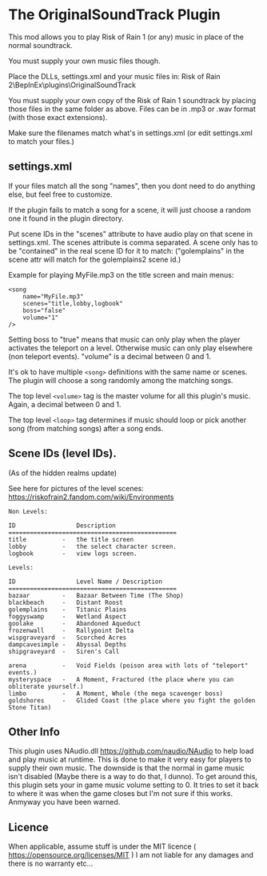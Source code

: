# The OriginalSoundTrack Plugin

This mod allows you to play Risk of Rain 1 (or any) music in place of the normal soundtrack.

You must supply your own music files though.

Place the DLLs, settings.xml and your music files in:
Risk of Rain 2\BepInEx\plugins\OriginalSoundTrack

You must supply your own copy of the Risk of Rain 1 soundtrack by placing those files in the same folder as above.
Files can be in .mp3 or .wav format (with those exact extensions).

Make sure the filenames match what's in settings.xml (or edit settings.xml to match your files.)

## settings.xml

If your files match all the song "names", then you dont need to do anything else, but feel free to customize.

If the plugin fails to match a song for a scene, it will just choose a random one it found in the plugin directory.

Put scene IDs in the "scenes" attribute to have audio play on that scene in settings.xml.
The scenes attribute is comma separated. A scene only has to be "contained" in the real scene ID for it to match:
("golemplains" in the scene attr will match for the golemplains2 scene id.)

Example for playing MyFile.mp3 on the title screen and main menus:
```
<song
    name="MyFile.mp3"
    scenes="title,lobby,logbook"
    boss="false"
    volume="1"
/>
```

Setting boss to "true" means that music can only play when the player activates the teleport on a level.
Otherwise music can only play elsewhere (non teleport events).
"volume" is a decimal between 0 and 1.

It's ok to have multiple `<song>` definitions with the same name or scenes. The plugin will choose a song randomly
among the matching songs.

The top level `<volume>` tag is the master volume for all this plugin's music. Again, a decimal between 0 and 1.

The top level `<loop>` tag determines if music should loop or pick another song (from matching songs) after a song ends.

## Scene IDs (level IDs).

(As of the hidden realms update)

See here for pictures of the level scenes:
https://riskofrain2.fandom.com/wiki/Environments

```
Non Levels:

ID                 Description
===============================================
title          -   the title screen
lobby          -   the select character screen.
logbook        -   view logs screen.

Levels:

ID                 Level Name / Description
===============================================
bazaar         -   Bazaar Between Time (The Shop)
blackbeach     -   Distant Roost
golemplains    -   Titanic Plains
foggyswamp     -   Wetland Aspect
goolake        -   Abandoned Aqueduct
frozenwall     -   Rallypoint Delta
wispgraveyard  -   Scorched Acres
dampcavesimple -   Abyssal Depths
shipgraveyard  -   Siren's Call

arena          -   Void Fields (poison area with lots of "teleport" events.)
mysteryspace   -   A Moment, Fractured (the place where you can obliterate yourself.)
limbo          -   A Moment, Whole (the mega scavenger boss)
goldshores     -   Glided Coast (the place where you fight the golden Stone Titan)
```

## Other Info

This plugin uses NAudio.dll https://github.com/naudio/NAudio to help load and play music at runtime.
This is done to make it very easy for players to supply their own music. The downside is that the normal in game
music isn't disabled (Maybe there is a way to do that, I dunno). To get around this, this plugin sets your in game
music volume setting to 0. It tries to set it back to where it was when the game closes but I'm not sure if this works.
Anmyway you have been warned.

## Licence

When applicable, assume stuff is under the MIT licence ( https://opensource.org/licenses/MIT )
I am not liable for any damages and there is no warranty etc...
